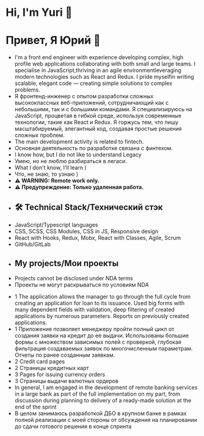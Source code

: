 # Hi, I'm Yuri 👋
# Привет, Я Юрий 👋
- I'm a front end engineer with experience developing complex, high profile web applications collaborating with both small and large teams. I specialise in JavaScript,thriving in an agile environmentleveraging modern technologies such as React and Redux. I pride myselfin writing scalable, elegant code — creating simple solutions to complex problems.
- Я фронтенд-инженер с опытом разработки сложных высококлассных веб-приложений, сотрудничающий как с небольшими, так и с большими командами. Я специализируюсь на JavaScript, процветая в гибкой среде, используя современные технологии, такие как React и Redux. Я горжусь тем, что пишу масштабируемый, элегантный код, создавая простые решения сложных проблем.
- The main development activity is related to fintech.
- Основная деятельность по разработке связана с финтехом.
- I know how, but I do not like to understand Legacy
- Умею, но не люблю разбираться в легаси.
- What I don't know, I'll learn )
- Что, не знаю, то узнаю )
- **⚠ WARNING: Remote work only.**   
- **⚠ Предупреждение: Только удаленная работа.**  
- ## 🛠 Technical Stack/Технический стэк
*   JavaScript/Typescript languages
*   CSS, SCSS, CSS Modules, CSS in JS, Responsive design
*   React with Hooks, Redux, Mobx, React with Classes, Agile, Scrum
*   GitHub/GitLab 
- ## My projects/Мои проекты
* Projects cannot be disclosed under NDA terms
* Проекты не могут раскрываться по условиям NDA
- 1 The application allows the manager to go through the full cycle from creating an application for loan to its issuance. Used big forms with many dependent fields with validation, deep filtering of created applications by numerous parameters. Reports on previously created applications.
- 1 Приложение позволяет менеджеру пройти полный цикл от создания заявки на кредит до ее выдачи. Использованы большие формы с множеством зависимых полей с проверкой, глубокая фильтрация создаваемых заявок по многочисленным параметрам. Отчеты по ранее созданным заявкам.
- 2 Credit card pages
- 2 Страницы кредитных карт
- 3 Pages for issuing currency orders
- 3 Страницы выдачи валютных ордеров
- In general, I am engaged in the development of remote banking services in a large bank as part of the full implementation on my part, from discussion during planning to delivery of a ready-made solution at the end of the sprint
- В целом занимаюсь разработкой ДБО в крупном банке в рамках полной реализации с моей стороны от обсуждения на планировании до сдачи готового решения в конце спринта
